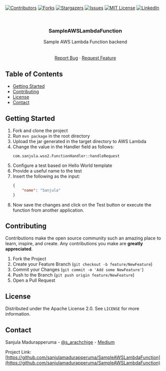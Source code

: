 <!-- Project SampleAWSLambdaFunction -->
<!--
*** This README uses markdown "reference style" links for readability.
*** Reference links are enclosed in brackets [ ] instead of parentheses ( ).
*** See the bottom of this document for the declaration of the reference variables
*** for contributors-url, forks-url, etc. This is an optional, concise syntax you may use.
*** https://www.markdownguide.org/basic-syntax/#reference-style-links
-->

[![Contributors][contributors-shield]][contributors-url]
[![Forks][forks-shield]][forks-url]
[![Stargazers][stars-shield]][stars-url]
[![Issues][issues-shield]][issues-url]
[![MIT License][license-shield]][license-url]
[![LinkedIn][linkedin-shield]][linkedin-url]

<!-- PROJECT LOGO -->
<br />
<p align="center">
<!--
  <a href="https://github.com/sanjulamadurapperuma/SampleAWSLambdaFunction">
    <img src="images/logo.png" alt="Logo" width="120" height="120">
  </a>
-->

  <h3 align="center">SampleAWSLambdaFunction</h3>

  <p align="center">
    Sample AWS Lambda Function backend
    <br />
    <!--<a href=""><strong>Explore the docs »</strong></a>-->
    <br />
    <br />
    <!--<a href="https://github.com/sanjulamadurapperuma/SampleAWSLambdaFunction">View Demo</a>-->
    <a href="https://github.com/sanjulamadurapperuma/SampleAWSLambdaFunction/issues">Report Bug</a>
    ·
    <a href="https://github.com/sanjulamadurapperuma/SampleAWSLambdaFunction/issues">Request Feature</a>
  </p>
</p>

<!-- TABLE OF CONTENTS -->

## Table of Contents
<!--
- [About the Project](#about-the-project)
-->
- [Getting Started](#getting-started)
- [Contributing](#contributing)
- [License](#license)
- [Contact](#contact)

<!-- ABOUT THE PROJECT -->

<!--
## About The Project
-->

<!--
[![Product Name Screen Shot][product-screenshot]](https://example.com)
-->

<!--
A project to analyze the tags present in StackOverflow and find out the trends and
patterns associated with them. In addition to that, predicting future trends using Machine
Learning.
-->

<!-- GETTING STARTED -->

## Getting Started

1. Fork and clone the project
2. Run `mvn package` in the root directory
3. Upload the jar generated in the target directory to AWS Lambda
4. Change the value in the Handler field as follows:
    ```text
    com.sanjula.wso2.FunctionHandler::handleRequest
    ```
5. Configure a test based on Hello World template
6. Provide a useful name to the test
7. Insert the following as the input:
    ```json
    {
        "name": "Sanjula"
    }
    ```
8. Now save the changes and click on the Test button or execute the function from another application.

<!-- CONTRIBUTING -->

## Contributing

Contributions make the open source community such an amazing place to learn, inspire, and create. Any contributions you make are **greatly appreciated**.

1. Fork the Project
2. Create your Feature Branch (`git checkout -b feature/NewFeature`)
3. Commit your Changes (`git commit -m 'Add some NewFeature'`)
4. Push to the Branch (`git push origin feature/NewFeature`)
5. Open a Pull Request

<!-- LICENSE -->

## License

Distributed under the Apache License 2.0. See `LICENSE` for more information.

<!-- CONTACT -->

## Contact

Sanjula Madurapperuma - [@s_arachchige](https://twitter.com/s_arachchige) - [Medium](https://medium.com/@sanjulamadurapperuma)

Project Link: [https://github.com/sanjulamadurapperuma/SampleAWSLambdaFunction](https://github.com/sanjulamadurapperuma/SampleAWSLambdaFunction)

<!-- MARKDOWN LINKS & IMAGES -->

[contributors-shield]: https://img.shields.io/github/contributors/sanjulamadurapperuma/SampleAWSLambdaFunction.svg?style=flat-square
[contributors-url]: https://github.com/sanjulamadurapperuma/SampleAWSLambdaFunction/graphs/contributors
[forks-shield]: https://img.shields.io/github/forks/sanjulamadurapperuma/SampleAWSLambdaFunction.svg?style=flat-square
[forks-url]: https://github.com/sanjulamadurapperuma/SampleAWSLambdaFunction/network/members
[stars-shield]: https://img.shields.io/github/stars/sanjulamadurapperuma/SampleAWSLambdaFunction.svg?style=flat-square
[stars-url]: https://github.com/sanjulamadurapperuma/SampleAWSLambdaFunction/stargazers
[issues-shield]: https://img.shields.io/github/issues/sanjulamadurapperuma/SampleAWSLambdaFunction.svg?style=flat-square
[issues-url]: https://github.com/sanjulamadurapperuma/SampleAWSLambdaFunction/issues
[license-shield]: https://img.shields.io/github/license/sanjulamadurapperuma/SampleAWSLambdaFunction.svg?style=flat-square
[license-url]: https://github.com/sanjulamadurapperuma/SampleAWSLambdaFunction/blob/master/LICENSE.txt
[linkedin-shield]: https://img.shields.io/badge/-LinkedIn-black.svg?style=flat-square&logo=linkedin&colorB=555
[linkedin-url]: https://www.linkedin.com/in/sanjula-madurapperuma/
